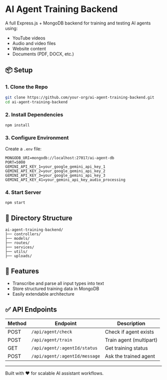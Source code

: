 
# AI Agent Training Backend


A full Express.js + MongoDB backend for training and testing AI agents using:
- YouTube videos
- Audio and video files
- Website content
- Documents (PDF, DOCX, etc.)

## 📦 Setup

### 1. Clone the Repo
```bash
git clone https://github.com/your-org/ai-agent-training-backend.git
cd ai-agent-training-backend
```

### 2. Install Dependencies
```bash
npm install
```

### 3. Configure Environment
Create a `.env` file:
```env
MONGODB_URI=mongodb://localhost:27017/ai-agent-db
PORT=5000
GEMINI_API_KEY_1=your_google_gemini_api_key_1
GEMINI_API_KEY_2=your_google_gemini_api_key_2
GEMINI_API_KEY_3=your_google_gemini_api_key_3
GEMINI_API_KEY_41=your_gemini_api_key_audio_processing
```

### 4. Start Server
```bash
npm start
```

## 📂 Directory Structure
```
ai-agent-training-backend/
├── controllers/
├── models/
├── routes/
├── services/
├── utils/
├── uploads/
```

## 🧠 Features
- Transcribe and parse all input types into text
- Store structured training data in MongoDB
- Easily extendable architecture

## ✅ API Endpoints
| Method | Endpoint                  | Description                 |
|--------|---------------------------|-----------------------------|
| POST   | `/api/agent/check`        | Check if agent exists       |
| POST   | `/api/agent/train`        | Train agent (multipart)     |
| GET    | `/api/agent/:agentId/status` | Get training status      |
| POST   | `/api/agent/:agentId/message` | Ask the trained agent   |

---

Built with ❤️ for scalable AI assistant workflows.

